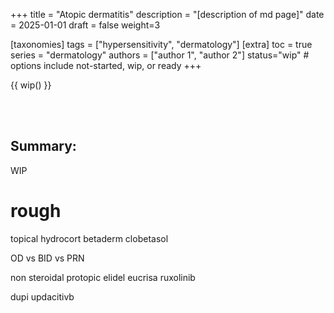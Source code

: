 +++
title = "Atopic dermatitis"
description = "[description of md page]"
date = 2025-01-01
draft = false
weight=3


[taxonomies]
tags = ["hypersensitivity", "dermatology"]
[extra]
toc = true
series = "dermatology"
authors = ["author 1", "author 2"]
status="wip" # options include not-started, wip, or ready
+++

{{ wip() }}

<div class="blur-container">

</br>
</br>

## Summary:

WIP

# rough

topical
hydrocort
betaderm
clobetasol

OD vs BID vs PRN

non steroidal
protopic
elidel
eucrisa
ruxolinib

dupi
updacitivb

</div>
